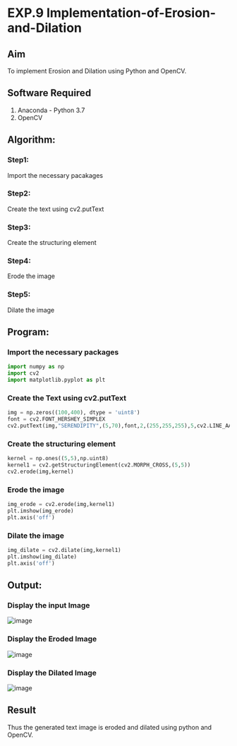 # EXP.9 Implementation-of-Erosion-and-Dilation
## Aim
To implement Erosion and Dilation using Python and OpenCV.
## Software Required
1. Anaconda - Python 3.7
2. OpenCV
## Algorithm:
### Step1:
Import the necessary pacakages

### Step2:
Create the text using cv2.putText

### Step3:
Create the structuring element

### Step4:
Erode the image

### Step5:
Dilate  the image

 
## Program:

###  Import the necessary packages
```py
import numpy as np
import cv2
import matplotlib.pyplot as plt
```
### Create the Text using cv2.putText
```py
img = np.zeros((100,400), dtype = 'uint8')
font = cv2.FONT_HERSHEY_SIMPLEX
cv2.putText(img,"SERENDIPITY",(5,70),font,2,(255,255,255),5,cv2.LINE_AA)
```
###  Create the structuring element
```py
kernel = np.ones((5,5),np.uint8)
kernel1 = cv2.getStructuringElement(cv2.MORPH_CROSS,(5,5))
cv2.erode(img,kernel)
```
### Erode the image
```py
img_erode = cv2.erode(img,kernel1)
plt.imshow(img_erode)
plt.axis('off')

```
### Dilate the image
```py
img_dilate = cv2.dilate(img,kernel1)
plt.imshow(img_dilate)
plt.axis('off')
```
## Output:

### Display the input Image
![image](https://github.com/kanishka2305/erosion--dilation/assets/113497357/1df6e6a7-ac1e-41a1-9d43-b0d5ff2f6068)


### Display the Eroded Image
![image](https://github.com/kanishka2305/erosion--dilation/assets/113497357/13009d6b-57fe-4da0-8f04-738a65c0e611)


### Display the Dilated Image
![image](https://github.com/kanishka2305/erosion--dilation/assets/113497357/a0404c10-8e1b-49a1-a251-2a87626ecd00)


## Result
Thus the generated text image is eroded and dilated using python and OpenCV.
